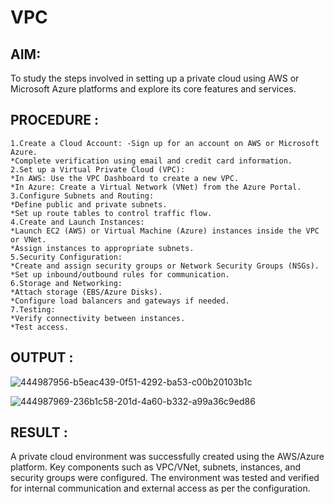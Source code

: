 # VPC
## AIM:
To study the steps involved in setting up a private cloud using AWS or Microsoft Azure platforms and explore its core features and services.
## PROCEDURE :
~~~
1.Create a Cloud Account: -Sign up for an account on AWS or Microsoft Azure.
*Complete verification using email and credit card information.
2.Set up a Virtual Private Cloud (VPC):
*In AWS: Use the VPC Dashboard to create a new VPC.
*In Azure: Create a Virtual Network (VNet) from the Azure Portal.
3.Configure Subnets and Routing:
*Define public and private subnets.
*Set up route tables to control traffic flow.
4.Create and Launch Instances:
*Launch EC2 (AWS) or Virtual Machine (Azure) instances inside the VPC or VNet.
*Assign instances to appropriate subnets.
5.Security Configuration:
*Create and assign security groups or Network Security Groups (NSGs).
*Set up inbound/outbound rules for communication.
6.Storage and Networking:
*Attach storage (EBS/Azure Disks).
*Configure load balancers and gateways if needed.
7.Testing:
*Verify connectivity between instances.
*Test access.
~~~
## OUTPUT :
![444987956-b5eac439-0f51-4292-ba53-c00b20103b1c](https://github.com/user-attachments/assets/8e30d349-6be6-4db7-9934-7227155a4daf)

![444987969-236b1c58-201d-4a60-b332-a99a36c9ed86](https://github.com/user-attachments/assets/9c06a6fb-be68-4f9e-860e-f773bf62b3ba)
## RESULT :
A private cloud environment was successfully created using the AWS/Azure platform. Key components such as VPC/VNet, subnets, instances, and security groups were configured. The environment was tested and verified for internal communication and external access as per the configuration.

